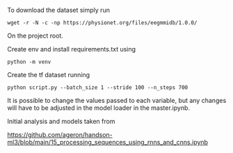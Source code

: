 To download the dataset simply run

```
wget -r -N -c -np https://physionet.org/files/eegmmidb/1.0.0/
```

On the project root.

Create env and install requirements.txt using

```
python -m venv 
```
Create the tf dataset running
```
python script.py --batch_size 1 --stride 100 --n_steps 700
```
It is possible to change the values passed to each variable, but any changes will have to be adjusted in the model loader in the master.ipynb.

Initial analysis and models taken from

https://github.com/ageron/handson-ml3/blob/main/15_processing_sequences_using_rnns_and_cnns.ipynb


